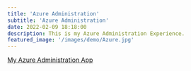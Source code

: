 ```yaml
---
title: 'Azure Administration'
subtitle: 'Azure Administration'
date: 2022-02-09 18:18:00
description: This is my Azure Administration Experience.
featured_image: '/images/demo/Azure.jpg'
---
```

[My Azure Administration App](https://MicrosoftPowerapps.pcservice.business)